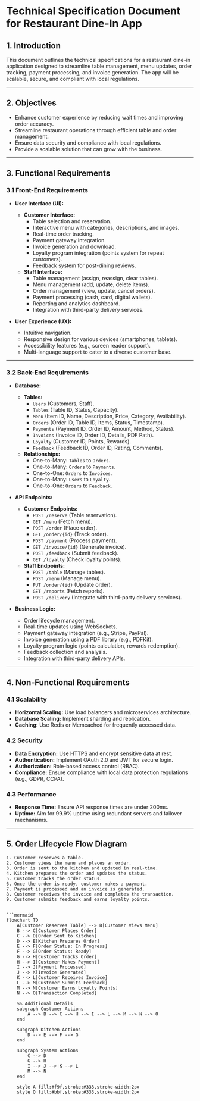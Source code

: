 # Technical Specification Document for Restaurant Dine-In App

## 1. Introduction
This document outlines the technical specifications for a restaurant dine-in application designed to streamline table management, menu updates, order tracking, payment processing, and invoice generation. The app will be scalable, secure, and compliant with local regulations.

---

## 2. Objectives
- Enhance customer experience by reducing wait times and improving order accuracy.
- Streamline restaurant operations through efficient table and order management.
- Ensure data security and compliance with local regulations.
- Provide a scalable solution that can grow with the business.

---

## 3. Functional Requirements

### 3.1 Front-End Requirements
- **User Interface (UI):**
  - **Customer Interface:**
    - Table selection and reservation.
    - Interactive menu with categories, descriptions, and images.
    - Real-time order tracking.
    - Payment gateway integration.
    - Invoice generation and download.
    - Loyalty program integration (points system for repeat customers).
    - Feedback system for post-dining reviews.
  - **Staff Interface:**
    - Table management (assign, reassign, clear tables).
    - Menu management (add, update, delete items).
    - Order management (view, update, cancel orders).
    - Payment processing (cash, card, digital wallets).
    - Reporting and analytics dashboard.
    - Integration with third-party delivery services.

- **User Experience (UX):**
  - Intuitive navigation.
  - Responsive design for various devices (smartphones, tablets).
  - Accessibility features (e.g., screen reader support).
  - Multi-language support to cater to a diverse customer base.

---

### 3.2 Back-End Requirements
- **Database:**
  - **Tables:**
    - `Users` (Customers, Staff).
    - `Tables` (Table ID, Status, Capacity).
    - `Menu` (Item ID, Name, Description, Price, Category, Availability).
    - `Orders` (Order ID, Table ID, Items, Status, Timestamp).
    - `Payments` (Payment ID, Order ID, Amount, Method, Status).
    - `Invoices` (Invoice ID, Order ID, Details, PDF Path).
    - `Loyalty` (Customer ID, Points, Rewards).
    - `Feedback` (Feedback ID, Order ID, Rating, Comments).
  - **Relationships:**
    - One-to-Many: `Tables` to `Orders`.
    - One-to-Many: `Orders` to `Payments`.
    - One-to-One: `Orders` to `Invoices`.
    - One-to-Many: `Users` to `Loyalty`.
    - One-to-One: `Orders` to `Feedback`.

- **API Endpoints:**
  - **Customer Endpoints:**
    - `POST /reserve` (Table reservation).
    - `GET /menu` (Fetch menu).
    - `POST /order` (Place order).
    - `GET /order/{id}` (Track order).
    - `POST /payment` (Process payment).
    - `GET /invoice/{id}` (Generate invoice).
    - `POST /feedback` (Submit feedback).
    - `GET /loyalty` (Check loyalty points).
  - **Staff Endpoints:**
    - `POST /table` (Manage tables).
    - `POST /menu` (Manage menu).
    - `PUT /order/{id}` (Update order).
    - `GET /reports` (Fetch reports).
    - `POST /delivery` (Integrate with third-party delivery services).

- **Business Logic:**
  - Order lifecycle management.
  - Real-time updates using WebSockets.
  - Payment gateway integration (e.g., Stripe, PayPal).
  - Invoice generation using a PDF library (e.g., PDFKit).
  - Loyalty program logic (points calculation, rewards redemption).
  - Feedback collection and analysis.
  - Integration with third-party delivery APIs.

---

## 4. Non-Functional Requirements

### 4.1 Scalability
- **Horizontal Scaling:** Use load balancers and microservices architecture.
- **Database Scaling:** Implement sharding and replication.
- **Caching:** Use Redis or Memcached for frequently accessed data.

### 4.2 Security
- **Data Encryption:** Use HTTPS and encrypt sensitive data at rest.
- **Authentication:** Implement OAuth 2.0 and JWT for secure login.
- **Authorization:** Role-based access control (RBAC).
- **Compliance:** Ensure compliance with local data protection regulations (e.g., GDPR, CCPA).

### 4.3 Performance
- **Response Time:** Ensure API response times are under 200ms.
- **Uptime:** Aim for 99.9% uptime using redundant servers and failover mechanisms.

---

## 5. Order Lifecycle Flow Diagram

```plaintext
1. Customer reserves a table.
2. Customer views the menu and places an order.
3. Order is sent to the kitchen and updated in real-time.
4. Kitchen prepares the order and updates the status.
5. Customer tracks the order status.
6. Once the order is ready, customer makes a payment.
7. Payment is processed and an invoice is generated.
8. Customer receives the invoice and completes the transaction.
9. Customer submits feedback and earns loyalty points.


```mermaid
flowchart TD
    A[Customer Reserves Table] --> B[Customer Views Menu]
    B --> C[Customer Places Order]
    C --> D[Order Sent to Kitchen]
    D --> E[Kitchen Prepares Order]
    E --> F[Order Status: In Progress]
    F --> G[Order Status: Ready]
    G --> H[Customer Tracks Order]
    H --> I[Customer Makes Payment]
    I --> J[Payment Processed]
    J --> K[Invoice Generated]
    K --> L[Customer Receives Invoice]
    L --> M[Customer Submits Feedback]
    M --> N[Customer Earns Loyalty Points]
    N --> O[Transaction Completed]

    %% Additional Details
    subgraph Customer Actions
        A --> B --> C --> H --> I --> L --> M --> N --> O
    end

    subgraph Kitchen Actions
        D --> E --> F --> G
    end

    subgraph System Actions
        C --> D
        G --> H
        I --> J --> K --> L
        M --> N
    end

    style A fill:#f9f,stroke:#333,stroke-width:2px
    style O fill:#bbf,stroke:#333,stroke-width:2px
```
